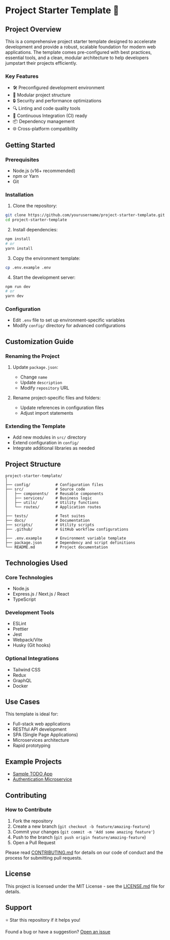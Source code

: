 # Project Starter Template 🚀

## Project Overview

This is a comprehensive project starter template designed to accelerate development and provide a robust, scalable foundation for modern web applications. The template comes pre-configured with best practices, essential tools, and a clean, modular architecture to help developers jumpstart their projects efficiently.

### Key Features
- 🛠 Preconfigured development environment
- 🧩 Modular project structure
- 🔒 Security and performance optimizations
- 🔍 Linting and code quality tools
- 🚦 Continuous Integration (CI) ready
- 📦 Dependency management
- 🌐 Cross-platform compatibility

## Getting Started

### Prerequisites
- Node.js (v16+ recommended)
- npm or Yarn
- Git

### Installation

1. Clone the repository:
```bash
git clone https://github.com/yourusername/project-starter-template.git
cd project-starter-template
```

2. Install dependencies:
```bash
npm install
# or
yarn install
```

3. Copy the environment template:
```bash
cp .env.example .env
```

4. Start the development server:
```bash
npm run dev
# or
yarn dev
```

### Configuration
- Edit `.env` file to set up environment-specific variables
- Modify `config/` directory for advanced configurations

## Customization Guide

### Renaming the Project
1. Update `package.json`:
   - Change `name`
   - Update `description`
   - Modify `repository` URL

2. Rename project-specific files and folders:
   - Update references in configuration files
   - Adjust import statements

### Extending the Template
- Add new modules in `src/` directory
- Extend configuration in `config/`
- Integrate additional libraries as needed

## Project Structure

```
project-starter-template/
│
├── config/           # Configuration files
├── src/              # Source code
│   ├── components/   # Reusable components
│   ├── services/     # Business logic
│   ├── utils/        # Utility functions
│   └── routes/       # Application routes
│
├── tests/            # Test suites
├── docs/             # Documentation
├── scripts/          # Utility scripts
├── .github/          # GitHub workflow configurations
│
├── .env.example      # Environment variable template
├── package.json      # Dependency and script definitions
└── README.md         # Project documentation
```

## Technologies Used

### Core Technologies
- Node.js
- Express.js / Next.js / React
- TypeScript

### Development Tools
- ESLint
- Prettier
- Jest
- Webpack/Vite
- Husky (Git hooks)

### Optional Integrations
- Tailwind CSS
- Redux
- GraphQL
- Docker

## Use Cases

This template is ideal for:
- Full-stack web applications
- RESTful API development
- SPA (Single Page Applications)
- Microservices architecture
- Rapid prototyping

## Example Projects
- [Sample TODO App](https://github.com/example/todo-app)
- [Authentication Microservice](https://github.com/example/auth-service)

## Contributing

### How to Contribute
1. Fork the repository
2. Create a new branch (`git checkout -b feature/amazing-feature`)
3. Commit your changes (`git commit -m 'Add some amazing feature'`)
4. Push to the branch (`git push origin feature/amazing-feature`)
5. Open a Pull Request

Please read [CONTRIBUTING.md](CONTRIBUTING.md) for details on our code of conduct and the process for submitting pull requests.

## License

This project is licensed under the MIT License - see the [LICENSE.md](LICENSE.md) file for details.

## Support

⭐ Star this repository if it helps you!

Found a bug or have a suggestion? [Open an issue](https://github.com/yourusername/project-starter-template/issues)
